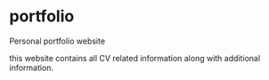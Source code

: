 # portfolio
Personal portfolio website

this website contains all CV related information along with additional information.
